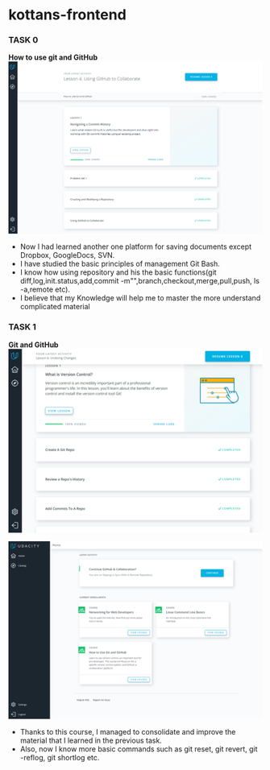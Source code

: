 # kottans-frontend
### TASK 0

**How to use git and GitHub**![Udacity Using GitHub screen](screenshots/task_0.png)
 
- Now I had learned another one platform for saving documents except Dropbox, GoogleDocs, SVN.
- I have studied the basic principles of management Git Bash.
- I know how using repository and his the basic functions(git diff,log,init.status,add,commit -m"",branch,checkout,merge,pull,push, ls -a,remote  etc).
- I believe that my Knowledge will help me to master the more understand complicated material
 

### TASK 1
**Git and GitHub**![](screenshots/task_1.png)


![](screenshots/task_1(2).png)

- Thanks to this course, I managed to consolidate and improve the material that I learned in the previous task.
- Also, now I know more basic commands such as git reset, git revert, git -reflog, git shortlog etc.
